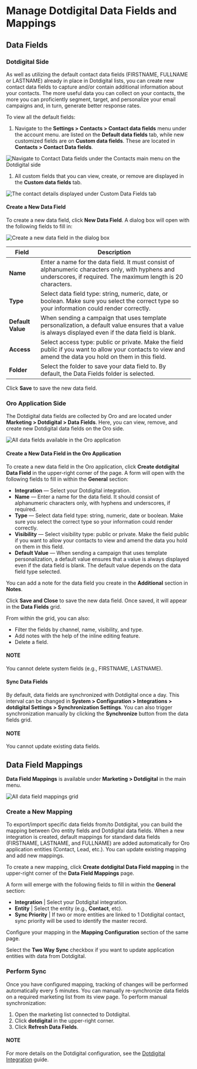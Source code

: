<a id="user-guide-dotmailer-data-fields"></a>

# Manage Dotdigital Data Fields and Mappings

## Data Fields

### Dotdigital Side

As well as utilizing the default contact data fields (FIRSTNAME, FULLNAME or LASTNAME) already in place in Dotdigital lists, you can create new contact data fields to capture and/or contain additional information about your contacts. The more useful data you can collect on your contacts, the more you can proficiently segment, target, and personalize your email campaigns and, in turn, generate better response rates.

To view all the default fields:

1. Navigate to the **Settings > Contacts > Contact data fields** menu under the account menu. are listed on the **Default data fields** tab, while new customized fields are on **Custom data fields**. These are located in **Contacts > Contact Data fields**.

![Navigate to Contact Data fields under the Contacts main menu on the Dotdigital side](user/img/marketing/marketing/dotdigital/dt_contacts_contact_data_fields.png)
1. All custom fields that you can view, create, or remove are displayed in the **Custom data fields** tab.

![The contact details displayed under Custom Data Fields tab](user/img/marketing/marketing/dotdigital/new_data_fields_example_dt.png)

#### Create a New Data Field

To create a new data field, click **New Data Field**. A dialog box will open with the following fields to fill in:

![Create a new data field in the dialog box](user/img/marketing/marketing/dotdigital/new_data_fields_create_dt.png)

| **Field**         | **Description**                                                                                                                                                   |
|-------------------|-------------------------------------------------------------------------------------------------------------------------------------------------------------------|
| **Name**          | Enter a name for the data field. It must consist of alphanumeric characters only, with hyphens and underscores, if required. The maximum length is 20 characters. |
| **Type**          | Select data field type: string, numeric, date, or boolean. Make sure you select the correct type so your information could render correctly.                      |
| **Default Value** | When sending a campaign that uses template personalization, a default value ensures that a value is always displayed even if the data field is blank.             |
| **Access**        | Select access type: public or private. Make the field public if you want to allow your contacts to view and amend the data you hold on them in this field.        |
| **Folder**        | Select the folder to save your data field to. By default, the Data Fields folder is selected.                                                                     |

Click **Save** to save the new data field.

### Oro Application Side

The Dotdigital data fields are collected by Oro and are located under **Marketing > Dotdigital > Data Fields**. Here, you can view, remove, and create new Dotdigital data fields on the Oro side.

![All data fields available in the Oro application](user/img/marketing/marketing/dotdigital/oro_data_fields_grid.png)

#### Create a New Data Field in the Oro Application

To create a new data field in the Oro application, click **Create dotdigital Data Field** in the upper-right corner of the page. A form will open with the following fields to fill in within the **General** section:

* **Integration** — Select your Dotdigital integration.
* **Name** — Enter a name for the data field. It should consist of alphanumeric characters only, with hyphens and underscores, if required.
* **Type** — Select data field type: string, numeric, date or boolean. Make sure you select the correct type so your information could render correctly.
* **Visibility** — Select visibility type: public or private. Make the field public if you want to allow your contacts to view and amend the data you hold on them in this field.
* **Default Value** — When sending a campaign that uses template personalization, a default value ensures that a value is always displayed even if the data field is blank. The default value depends on the data field type selected.

You can add a note for the data field you create in the **Additional** section in **Notes**.

Click **Save and Close** to save the new data field. Once saved, it will appear in the **Data Fields** grid.

From within the grid, you can also:

- Filter the fields by channel, name, visibility, and type.
- Add notes with the help of the inline editing feature.
- Delete a field.

#### NOTE
You cannot delete system fields (e.g., FIRSTNAME, LASTNAME).

#### Sync Data Fields

By default, data fields are synchronized with Dotdigital once a day. This interval can be changed in **System > Configuration > Integrations > dotdigital Settings > Synchronization Settings**. You can also trigger synchronization manually by clicking the **Synchronize** button from the data fields grid.

#### NOTE
You cannot update existing data fields.

## Data Field Mappings

**Data Field Mappings** is available under **Marketing > Dotdigital** in the main menu.

![All data field mappings grid](user/img/marketing/marketing/dotdigital/data_field_mappings.png)

### Create a New Mapping

To export/import specific data fields from/to Dotdigital, you can build the mapping between Oro entity fields and Dotdigital data fields. When a new integration is created, default mappings for standard data fields (FIRSTNAME, LASTNAME, and FULLNAME) are added automatically for Oro application entities (Contact, Lead, etc.). You can update existing mapping and add new mappings.

To create a new mapping, click **Create dotdigital Data Field mapping** in the upper-right corner of the **Data Field Mappings** page.

A form will emerge with the following fields to fill in within the **General** section:

* **Integration**   | Select your Dotdigital integration.
* **Entity**        | Select the entity (e.g., **Contact**, etc).
* **Sync Priority** | If two or more entities are linked to 1 Dotdigital contact, sync priority will be used to identify the master record.

<!-- .. image:: /user/img/marketing/marketing/Dotdigital/data_field_mapping_form.jpg
:alt: Fill in the data field mapping details to create a new mapping -->

Configure your mapping in the **Mapping Configuration** section of the same page.

Select the **Two Way Sync** checkbox if you want to update application entities with data from Dotdigital.

### Perform Sync

Once you have configured mapping, tracking of changes will be performed automatically every 5 minutes. You can manually re-synchronize data fields on a required marketing list from its view page. To perform manual synchronization:

1. Open the marketing list connected to Dotdigital.
2. Click **dotdigital** in the upper-right corner.
3. Click **Refresh Data Fields**.

<!-- .. image:: /user/img/marketing/marketing/dotdigital/refresh_data_fields.jpg
:alt: Navigate to the Refresh Data Fields button under dotmailer -->

#### NOTE
For more details on the Dotdigital configuration, see the [Dotdigital Integration](../../system/configuration/system/integrations/dotdigital-integration-settings.md#admin-configuration-dotmailer-integration-settings) guide.
